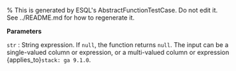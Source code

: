 % This is generated by ESQL's AbstractFunctionTestCase. Do not edit it. See ../README.md for how to regenerate it.

**Parameters**

`str`
:   String expression. If `null`, the function returns `null`. The input can be a single-valued column or expression, or a multi-valued column or expression {applies_to}`stack: ga 9.1.0`. 

